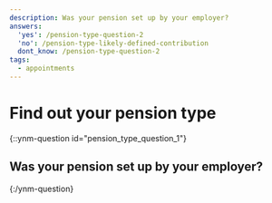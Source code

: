 ```yaml
---
description: Was your pension set up by your employer?
answers:
  'yes': /pension-type-question-2
  'no': /pension-type-likely-defined-contribution
  dont_know: /pension-type-question-2
tags:
  - appointments
---
```


# Find out your pension type

{::ynm-question id="pension_type_question_1"}
## Was your pension set up by your employer?
{:/ynm-question}

